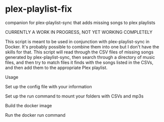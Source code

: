 # plex-playlist-fix
companion for plex-playlist-sync that adds missing songs to plex playlists

CURRENTLY A WORK IN PROGRESS, NOT YET WORKING COMPLETELY

This script is meant to be used in conjunction with plex-playlist-sync in Docker. It's probably possible to combine them into one but I don't have the skills for that. This script will read through the CSV files of missing songs generated by plex-playlist-sync, then search through a directory of music files, and then try to match files it finds with the songs listed in the CSVs, and then add them to the appropriate Plex playlist.

Usage

Set up the config file with your information

Set up the run command to mount your folders with CSVs and mp3s

Build the docker image

Run the docker run command
